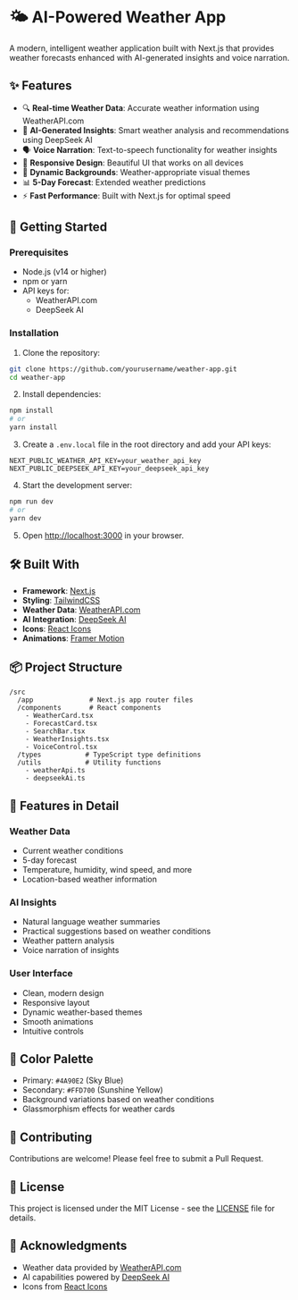 # 🌤️ AI-Powered Weather App

A modern, intelligent weather application built with Next.js that provides weather forecasts enhanced with AI-generated insights and voice narration.

## ✨ Features

- 🔍 **Real-time Weather Data**: Accurate weather information using WeatherAPI.com
- 🤖 **AI-Generated Insights**: Smart weather analysis and recommendations using DeepSeek AI
- 🗣️ **Voice Narration**: Text-to-speech functionality for weather insights
- 📱 **Responsive Design**: Beautiful UI that works on all devices
- 🎨 **Dynamic Backgrounds**: Weather-appropriate visual themes
- 📊 **5-Day Forecast**: Extended weather predictions
- ⚡ **Fast Performance**: Built with Next.js for optimal speed

## 🚀 Getting Started

### Prerequisites

- Node.js (v14 or higher)
- npm or yarn
- API keys for:
  - WeatherAPI.com
  - DeepSeek AI

### Installation

1. Clone the repository:
```bash
git clone https://github.com/yourusername/weather-app.git
cd weather-app
```

2. Install dependencies:
```bash
npm install
# or
yarn install
```

3. Create a `.env.local` file in the root directory and add your API keys:
```env
NEXT_PUBLIC_WEATHER_API_KEY=your_weather_api_key
NEXT_PUBLIC_DEEPSEEK_API_KEY=your_deepseek_api_key
```

4. Start the development server:
```bash
npm run dev
# or
yarn dev
```

5. Open [http://localhost:3000](http://localhost:3000) in your browser.

## 🛠️ Built With

- **Framework**: [Next.js](https://nextjs.org/)
- **Styling**: [TailwindCSS](https://tailwindcss.com/)
- **Weather Data**: [WeatherAPI.com](https://www.weatherapi.com/)
- **AI Integration**: [DeepSeek AI](https://deepseek.com/)
- **Icons**: [React Icons](https://react-icons.github.io/react-icons/)
- **Animations**: [Framer Motion](https://www.framer.com/motion/)

## 📦 Project Structure

```
/src
  /app              # Next.js app router files
  /components       # React components
    - WeatherCard.tsx
    - ForecastCard.tsx
    - SearchBar.tsx
    - WeatherInsights.tsx
    - VoiceControl.tsx
  /types           # TypeScript type definitions
  /utils           # Utility functions
    - weatherApi.ts
    - deepseekAi.ts
```

## 🎯 Features in Detail

### Weather Data
- Current weather conditions
- 5-day forecast
- Temperature, humidity, wind speed, and more
- Location-based weather information

### AI Insights
- Natural language weather summaries
- Practical suggestions based on weather conditions
- Weather pattern analysis
- Voice narration of insights

### User Interface
- Clean, modern design
- Responsive layout
- Dynamic weather-based themes
- Smooth animations
- Intuitive controls

## 🎨 Color Palette

- Primary: `#4A90E2` (Sky Blue)
- Secondary: `#FFD700` (Sunshine Yellow)
- Background variations based on weather conditions
- Glassmorphism effects for weather cards

## 🤝 Contributing

Contributions are welcome! Please feel free to submit a Pull Request.

## 📝 License

This project is licensed under the MIT License - see the [LICENSE](LICENSE) file for details.

## 👏 Acknowledgments

- Weather data provided by [WeatherAPI.com](https://www.weatherapi.com/)
- AI capabilities powered by [DeepSeek AI](https://deepseek.com/)
- Icons from [React Icons](https://react-icons.github.io/react-icons/)
